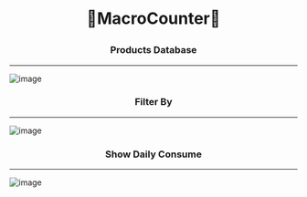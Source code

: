 # <p align="center"> 💪MacroCounter🍎 </p>

### <p align="center"> Products Database </p>
------------------
![image](https://github.com/NunoSources/MacroCounter/assets/98571427/09572961-5edd-4941-b2d8-12c09d91ce83)

### <p align="center"> Filter By </p>
------------------
![image](https://github.com/NunoSources/MacroCounter/assets/98571427/2bdae37f-8f53-4474-86a0-47859e784550)

### <p align="center"> Show Daily Consume </p>
------------------
![image](https://github.com/NunoSources/MacroCounter/assets/98571427/045717ba-361f-40e6-8754-9479abacadfc)

